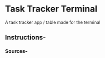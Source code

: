 # Task Tracker Terminal
 A task tracker app / table made for the terminal

 ## Instructions-

 
### Sources-

